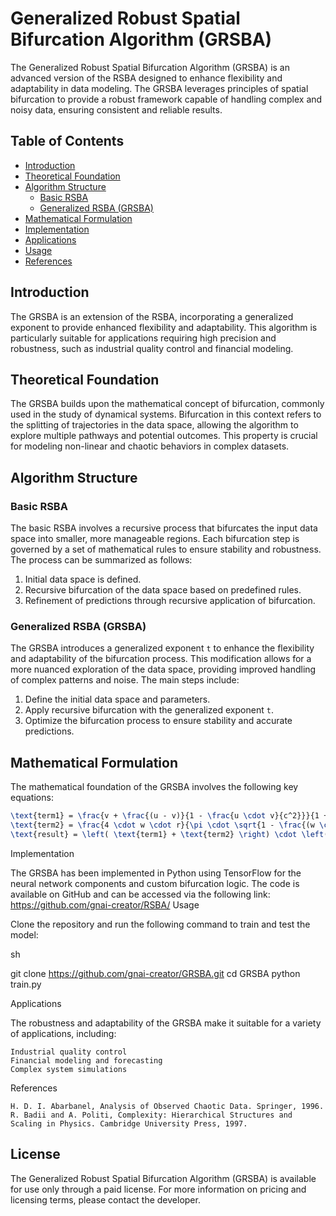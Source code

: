# Generalized Robust Spatial Bifurcation Algorithm (GRSBA)

The Generalized Robust Spatial Bifurcation Algorithm (GRSBA) is an advanced version of the RSBA designed to enhance flexibility and adaptability in data modeling. The GRSBA leverages principles of spatial bifurcation to provide a robust framework capable of handling complex and noisy data, ensuring consistent and reliable results.

## Table of Contents

- [Introduction](#introduction)
- [Theoretical Foundation](#theoretical-foundation)
- [Algorithm Structure](#algorithm-structure)
  - [Basic RSBA](#basic-rsba)
  - [Generalized RSBA (GRSBA)](#generalized-rsba-grsba)
- [Mathematical Formulation](#mathematical-formulation)
- [Implementation](#implementation)
- [Applications](#applications)
- [Usage](#usage)
- [References](#references)

## Introduction

The GRSBA is an extension of the RSBA, incorporating a generalized exponent to provide enhanced flexibility and adaptability. This algorithm is particularly suitable for applications requiring high precision and robustness, such as industrial quality control and financial modeling.

## Theoretical Foundation

The GRSBA builds upon the mathematical concept of bifurcation, commonly used in the study of dynamical systems. Bifurcation in this context refers to the splitting of trajectories in the data space, allowing the algorithm to explore multiple pathways and potential outcomes. This property is crucial for modeling non-linear and chaotic behaviors in complex datasets.

## Algorithm Structure

### Basic RSBA

The basic RSBA involves a recursive process that bifurcates the input data space into smaller, more manageable regions. Each bifurcation step is governed by a set of mathematical rules to ensure stability and robustness. The process can be summarized as follows:
1. Initial data space is defined.
2. Recursive bifurcation of the data space based on predefined rules.
3. Refinement of predictions through recursive application of bifurcation.

### Generalized RSBA (GRSBA)

The GRSBA introduces a generalized exponent `t` to enhance the flexibility and adaptability of the bifurcation process. This modification allows for a more nuanced exploration of the data space, providing improved handling of complex patterns and noise. The main steps include:
1. Define the initial data space and parameters.
2. Apply recursive bifurcation with the generalized exponent `t`.
3. Optimize the bifurcation process to ensure stability and accurate predictions.

## Mathematical Formulation

The mathematical foundation of the GRSBA involves the following key equations:
```latex
\text{term1} = \frac{v + \frac{(u - v)}{1 - \frac{u \cdot v}{c^2}}}{1 + \frac{v \cdot \left( \frac{u \cdot v}{1 - \frac{u \cdot v}{c^2}} \right)}{c^2}}
\text{term2} = \frac{4 \cdot w \cdot r}{\pi \cdot \sqrt{1 - \frac{(w \cdot r)^2}{c^2}}}
\text{result} = \left( \text{term1} + \text{term2} \right) \cdot \left( \frac{1}{a} \right)^{t}
```
Implementation

The GRSBA has been implemented in Python using TensorFlow for the neural network components and custom bifurcation logic. The code is available on GitHub and can be accessed via the following link: https://github.com/gnai-creator/RSBA/
Usage

Clone the repository and run the following command to train and test the model:

sh

git clone https://github.com/gnai-creator/GRSBA.git
cd GRSBA
python train.py

Applications

The robustness and adaptability of the GRSBA make it suitable for a variety of applications, including:

    Industrial quality control
    Financial modeling and forecasting
    Complex system simulations

References

    H. D. I. Abarbanel, Analysis of Observed Chaotic Data. Springer, 1996.
    R. Badii and A. Politi, Complexity: Hierarchical Structures and Scaling in Physics. Cambridge University Press, 1997.


## License

The Generalized Robust Spatial Bifurcation Algorithm (GRSBA) is available for use only through a paid license. For more information on pricing and licensing terms, please contact the developer.

